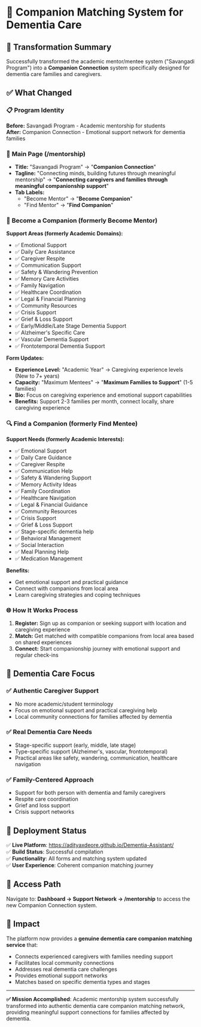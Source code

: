 # 🤝 Companion Matching System for Dementia Care

## 🔄 Transformation Summary

Successfully transformed the academic mentor/mentee system ("Savangadi Program") into a **Companion Connection** system specifically designed for dementia care families and caregivers.

## ✅ What Changed

### 📋 **Program Identity**
**Before:** Savangadi Program - Academic mentorship for students  
**After:** Companion Connection - Emotional support network for dementia families

### 🎯 **Main Page (/mentorship)**
- **Title:** "Savangadi Program" → "**Companion Connection**"
- **Tagline:** "Connecting minds, building futures through meaningful mentorship" → "**Connecting caregivers and families through meaningful companionship support**"
- **Tab Labels:**
  - "Become Mentor" → "**Become Companion**"
  - "Find Mentor" → "**Find Companion**"

### 👥 **Become a Companion (formerly Become Mentor)**

**Support Areas (formerly Academic Domains):**
- ✅ Emotional Support
- ✅ Daily Care Assistance  
- ✅ Caregiver Respite
- ✅ Communication Support
- ✅ Safety & Wandering Prevention
- ✅ Memory Care Activities
- ✅ Family Navigation
- ✅ Healthcare Coordination
- ✅ Legal & Financial Planning
- ✅ Community Resources
- ✅ Crisis Support
- ✅ Grief & Loss Support
- ✅ Early/Middle/Late Stage Dementia Support
- ✅ Alzheimer's Specific Care
- ✅ Vascular Dementia Support
- ✅ Frontotemporal Dementia Support

**Form Updates:**
- **Experience Level:** "Academic Year" → Caregiving experience levels (New to 7+ years)
- **Capacity:** "Maximum Mentees" → "**Maximum Families to Support**" (1-5 families)
- **Bio:** Focus on caregiving experience and emotional support capabilities
- **Benefits:** Support 2-3 families per month, connect locally, share caregiving experience

### 🔍 **Find a Companion (formerly Find Mentee)**

**Support Needs (formerly Academic Interests):**
- ✅ Emotional Support
- ✅ Daily Care Guidance
- ✅ Caregiver Respite
- ✅ Communication Help
- ✅ Safety & Wandering Support
- ✅ Memory Activity Ideas
- ✅ Family Coordination
- ✅ Healthcare Navigation
- ✅ Legal & Financial Guidance
- ✅ Community Resources
- ✅ Crisis Support
- ✅ Grief & Loss Support
- ✅ Stage-specific dementia help
- ✅ Behavioral Management
- ✅ Social Interaction
- ✅ Meal Planning Help
- ✅ Medication Management

**Benefits:**
- Get emotional support and practical guidance
- Connect with companions from local area
- Learn caregiving strategies and coping techniques

### 🌐 **How It Works Process**

1. **Register:** Sign up as companion or seeking support with location and caregiving experience
2. **Match:** Get matched with compatible companions from local area based on shared experiences  
3. **Connect:** Start companionship journey with emotional support and regular check-ins

## 🎯 **Dementia Care Focus**

### ✅ **Authentic Caregiver Support**
- No more academic/student terminology
- Focus on emotional support and practical caregiving help
- Local community connections for families affected by dementia

### ✅ **Real Dementia Care Needs**
- Stage-specific support (early, middle, late stage)
- Type-specific support (Alzheimer's, vascular, frontotemporal)
- Practical areas like safety, wandering, communication, healthcare navigation

### ✅ **Family-Centered Approach**
- Support for both person with dementia and family caregivers
- Respite care coordination
- Grief and loss support
- Crisis support networks

## 🚀 **Deployment Status**

✅ **Live Platform**: https://adityaxdeore.github.io/Dementia-Assistant/  
✅ **Build Status**: Successful compilation  
✅ **Functionality**: All forms and matching system updated  
✅ **User Experience**: Coherent companion matching journey

## 🔗 **Access Path**

Navigate to: **Dashboard → Support Network → /mentorship** to access the new Companion Connection system.

## 🎯 **Impact**

The platform now provides a **genuine dementia care companion matching service** that:
- Connects experienced caregivers with families needing support
- Facilitates local community connections
- Addresses real dementia care challenges
- Provides emotional support networks
- Matches based on specific dementia types and stages

---

**✅ Mission Accomplished**: Academic mentorship system successfully transformed into authentic dementia care companion matching network, providing meaningful support connections for families affected by dementia.